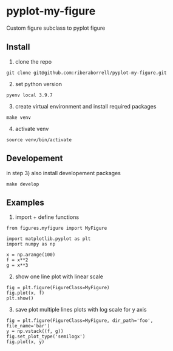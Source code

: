 # pyplot-my-figure
Custom figure subclass to pyplot figure

## Install

1) clone the repo
```
git clone git@github.com:riberaborrell/pyplot-my-figure.git
```

2) set python version
```
pyenv local 3.9.7
```

3) create virtual environment and install required packages
```
make venv
```

4) activate venv
```
source venv/bin/activate
```

## Developement

in step 3) also install developement packages
```
make develop
```

## Examples

1) import + define functions
```
from figures.myfigure import MyFigure

import matplotlib.pyplot as plt
import numpy as np

x = np.arange(100)
f = x**2
g = x**3
```

2) show one line plot with linear scale
```
fig = plt.figure(FigureClass=MyFigure)
fig.plot(x, f)
plt.show()
```

3) save plot multiple lines plots with log scale for y axis
```
fig = plt.figure(FigureClass=MyFigure, dir_path='foo', file_name='bar')
y = np.vstack((f, g))
fig.set_plot_type('semilogx')
fig.plot(x, y)
```

